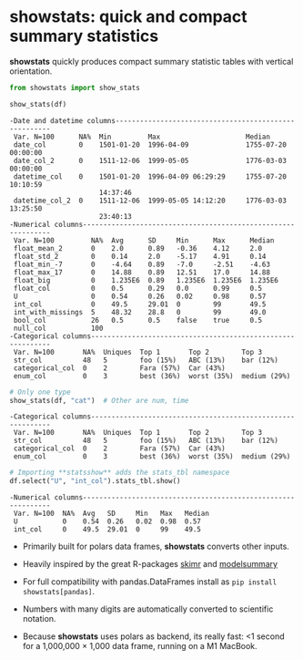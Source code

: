 # showstats: quick and compact summary statistics


**showstats** quickly produces compact summary statistic tables with
vertical orientation.

``` python
from showstats import show_stats

show_stats(df)
```

    -Date and datetime columns------------------------------------------------------
     Var. N=100      NA%  Min         Max                     Median                
     date_col        0    1501-01-20  1996-04-09              1755-07-20 00:00:00   
     date_col_2      0    1511-12-06  1999-05-05              1776-03-03 00:00:00   
     datetime_col    0    1501-01-20  1996-04-09 06:29:29     1755-07-20 10:10:59   
                          14:37:46                                                  
     datetime_col_2  0    1511-12-06  1999-05-05 14:12:20     1776-03-03 13:25:50   
                          23:40:13                                                  
    -Numerical columns--------------------------------------------------------------
     Var. N=100         NA%  Avg      SD     Min      Max      Median  
     float_mean_2       0    2.0      0.89   -0.36    4.12     2.0     
     float_std_2        0    0.14     2.0    -5.17    4.91     0.14    
     float_min_-7       0    -4.64    0.89   -7.0     -2.51    -4.63   
     float_max_17       0    14.88    0.89   12.51    17.0     14.88   
     float_big          0    1.235E6  0.89   1.235E6  1.235E6  1.235E6 
     float_col          0    0.5      0.29   0.0      0.99     0.5     
     U                  0    0.54     0.26   0.02     0.98     0.57    
     int_col            0    49.5     29.01  0        99       49.5    
     int_with_missings  5    48.32    28.8   0        99       49.0    
     bool_col           26   0.5      0.5    false    true     0.5     
     null_col           100                                            
    -Categorical columns------------------------------------------------------------
     Var. N=100       NA%  Uniques  Top 1       Top 2        Top 3        
     str_col          48   5        foo (15%)   ABC (13%)    bar (12%)    
     categorical_col  0    2        Fara (57%)  Car (43%)                 
     enum_col         0    3        best (36%)  worst (35%)  medium (29%) 

``` python
# Only one type
show_stats(df, "cat")  # Other are num, time
```

    -Categorical columns------------------------------------------------------------
     Var. N=100       NA%  Uniques  Top 1       Top 2        Top 3        
     str_col          48   5        foo (15%)   ABC (13%)    bar (12%)    
     categorical_col  0    2        Fara (57%)  Car (43%)                 
     enum_col         0    3        best (36%)  worst (35%)  medium (29%) 

``` python
# Importing **statsshow** adds the stats_tbl namespace
df.select("U", "int_col").stats_tbl.show()
```

    -Numerical columns--------------------------------------------------------------
     Var. N=100  NA%  Avg   SD     Min   Max   Median 
     U           0    0.54  0.26   0.02  0.98  0.57   
     int_col     0    49.5  29.01  0     99    49.5   

- Primarily built for polars data frames, **showstats** converts other
  inputs.

- Heavily inspired by the great R-packages
  [skimr](https://github.com/ropensci/skimr) and
  [modelsummary](https://modelsummary.com/vignettes/datasummary.html)

- For full compatibility with pandas.DataFrames install as
  `pip install showstats[pandas]`.

- Numbers with many digits are automatically converted to scientific
  notation.

- Because **showstats** uses polars as backend, its really fast: \<1
  second for a 1,000,000 × 1,000 data frame, running on a M1 MacBook.
